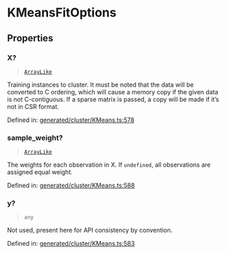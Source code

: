 # KMeansFitOptions

## Properties

### X?

> [`ArrayLike`](../types/ArrayLike.md)

Training instances to cluster. It must be noted that the data will be converted to C ordering, which will cause a memory copy if the given data is not C-contiguous. If a sparse matrix is passed, a copy will be made if it’s not in CSR format.

Defined in:  [generated/cluster/KMeans.ts:578](https://github.com/transitive-bullshit/scikit-learn-ts/blob/92ab806/packages/sklearn/src/generated/cluster/KMeans.ts#L578)

### sample\_weight?

> [`ArrayLike`](../types/ArrayLike.md)

The weights for each observation in X. If `undefined`, all observations are assigned equal weight.

Defined in:  [generated/cluster/KMeans.ts:588](https://github.com/transitive-bullshit/scikit-learn-ts/blob/92ab806/packages/sklearn/src/generated/cluster/KMeans.ts#L588)

### y?

> `any`

Not used, present here for API consistency by convention.

Defined in:  [generated/cluster/KMeans.ts:583](https://github.com/transitive-bullshit/scikit-learn-ts/blob/92ab806/packages/sklearn/src/generated/cluster/KMeans.ts#L583)
